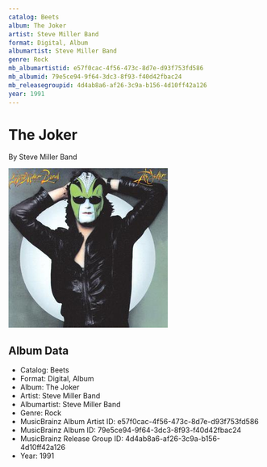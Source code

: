 ```yaml
---
catalog: Beets
album: The Joker
artist: Steve Miller Band
format: Digital, Album
albumartist: Steve Miller Band
genre: Rock
mb_albumartistid: e57f0cac-4f56-473c-8d7e-d93f753fd586
mb_albumid: 79e5ce94-9f64-3dc3-8f93-f40d42fbac24
mb_releasegroupid: 4d4ab8a6-af26-3c9a-b156-4d10ff42a126
year: 1991
---
```


# The Joker

By Steve Miller Band

![](../../assets/beetscovers/Steve_Miller_Band-The_Joker.jpg)

## Album Data

- Catalog: Beets
- Format: Digital, Album
- Album: The Joker
- Artist: Steve Miller Band
- Albumartist: Steve Miller Band
- Genre: Rock
- MusicBrainz Album Artist ID: e57f0cac-4f56-473c-8d7e-d93f753fd586
- MusicBrainz Album ID: 79e5ce94-9f64-3dc3-8f93-f40d42fbac24
- MusicBrainz Release Group ID: 4d4ab8a6-af26-3c9a-b156-4d10ff42a126
- Year: 1991

